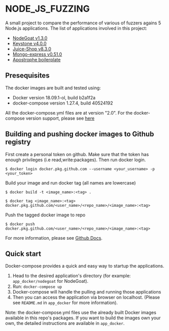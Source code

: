 # NODE_JS_FUZZING
A small project to compare the performance of various of fuzzers agains 5 Node.js applications. The list of applications involved in this project:

- [NodeGoat v1.3.0](https://github.com/OWASP/NodeGoat/tree/v1.3)
- [Keystone v4.0.0](https://github.com/keystonejs/keystone-classic/tree/v4.0.0)
- [Juice-Shop v8.3.0](https://github.com/bkimminich/juice-shop/tree/v8.3.0)
- [Mongo-express v0.51.0](https://github.com/mongo-express/mongo-express/tree/v0.51.0)
- [Apostrophe boilerplate](https://github.com/apostrophecms/apostrophe-boilerplate)

## Presequisites
The docker images are built and tested using:
- Docker version 18.09.1-ol, build b2a1f2a
- docker-compose version 1.27.4, build 40524192

All the docker-compose.yml files are at version "2.0". 
For the docker-compose version support, please see [here](https://docs.docker.com/compose/compose-file/compose-versioning/#version-2)

## Building and pushing docker images to Github registry
First create a personal token on github. Make sure that the token has enough privileges (i.e read,write:packages). Then run docker login.

```
$ docker login docker.pkg.github.com --username <your_username> -p <your_token>
```

Build your image and run docker tag (all names are lowercase)
```
$ docker build -t <image_name>:<tag> .

$ docker tag <image_name>:<tag> docker.pkg.github.com/<user_name>/<repo_name>/<image_name>:<tag>
```

Push the tagged docker image to repo
```
$ docker push docker.pkg.github.com/<user_name>/<repo_name>/<image_name>:<tag>
```

For more information, please see [Github Docs](https://docs.github.com/en/free-pro-team@latest/packages/guides/configuring-docker-for-use-with-github-packages).

## Quick start
Docker-compose provides a quick and easy way to startup the applications.
1. Head to the desired application's directory (for example: `app_docker/nodegoat` for NodeGoat).
2. Run: `docker-compose up`
3. Docker-compose will handle the pulling and running those applications
4. Then you can access the application via browser on localhost. (Please see `README.md` in `app_docker` for more information).

Note: the docker-compose.yml files use the already built Docker images available in this repo's packages. If you want to build the images own your own, the detailed instructions are available in `app_docker`. 

